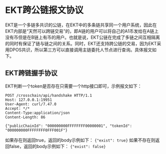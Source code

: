 # EKT跨公链报文协议

EKT是一个多链多共识的公链，在EKT中的多条链共享同一个用户系统，因此在EKT内部是“天然可以跨链交易”的，即A链的用户可以将自己的A1币发给在A链上没有币但是在B链上有币的用户。也就是说，EKT公链在完成了多链之间互相隔离的同时有保证了链与链之间的关系。同时，EKT还支持跨公链的交易，因为EKT采用DPOS共识，所以第三方可以直接调用主链委托人节点进行查询。具体报文如下。

## EKT跨链握手协议
EKT判断一个token是否存在只需要一个http接口即可，示例报文如下：
```
POST /crosschain/api/handshake HTTP/1.1
Host: 127.0.0.1:19951
User-Agent: curl/7.47.0
Accept: */*
Content-Type:application/json
Content-Length: 86

{"publicChainId": "000000000FFFFFFFF00000001", "tokenId": "000000000FFFFFFFF0FFF001F"}
```
如果存在则返回true，返回的body示例如下：
`{"exist": true}`
如果不存在则返回false，返回的body示例如下：
`{"exist": false}`
